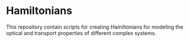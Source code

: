 # Hamiltonians
This repository contain scripts for creating Hamiltonians for modeling the optical and transport properties of different complex systems.
